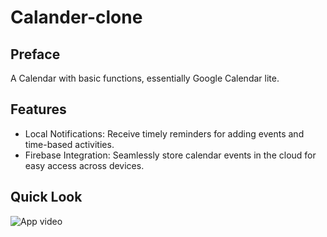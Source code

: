 # Calander-clone

## Preface
A Calendar with basic functions, essentially Google Calendar lite. <br>


## Features

* Local Notifications: Receive timely reminders for adding events and time-based activities.
* Firebase Integration: Seamlessly store calendar events in the cloud for easy access across devices.

## Quick Look
![App video](https://media.giphy.com/media/v1.Y2lkPTc5MGI3NjExMmRhZDZiNTBhZGY0OTgwNzJlMjY2M2VjN2YwZjM5MTRiYjE0NDVjZSZjdD1n/BwjaiDpPvTMxcoRq7y/giphy.gif)
 
